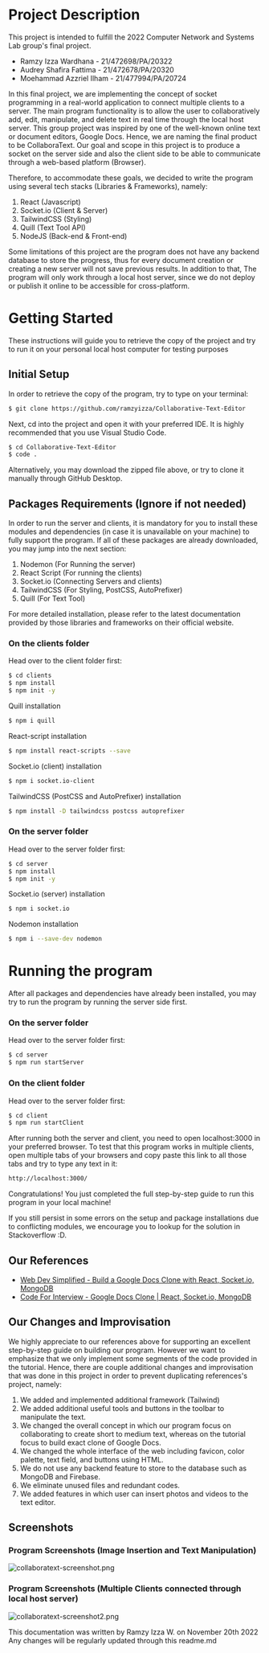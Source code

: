 # Project Description
This project is intended to fulfill the 2022 Computer Network and Systems Lab group's final project.

- Ramzy Izza Wardhana - 21/472698/PA/20322
- Audrey Shafira Fattima - 21/472678/PA/20320
- Moehammad Azzriel Ilham - 21/477994/PA/20724

In this final project, we are implementing the concept of socket programming in a real-world application to connect 
multiple clients to a server. The main program functionality is to allow the user to collaboratively add, edit, manipulate,
and delete text in real time through the local host server. This group project was inspired by one of the well-known online
text or document editors, Google Docs. Hence, we are naming the final product to be CollaboraText. Our goal and scope in this
project is to produce a socket on the server side and also the client side to be able to communicate through a web-based platform (Browser).

Therefore, to accommodate these goals, we decided to write the program using several tech stacks (Libraries & Frameworks), namely:
1. React (Javascript)
2. Socket.io (Client & Server)
3. TailwindCSS (Styling)
4. Quill (Text Tool API)
5. NodeJS (Back-end & Front-end)

Some limitations of this project are the program does not have any backend database to store the progress, thus for every document 
creation or creating a new server will not save previous results. In addition to that, The program will only work through a local 
host server, since we do not deploy or publish it online to be accessible for cross-platform. 

# Getting Started

These instructions will guide you to retrieve the copy of the project and try to run it on your personal local host computer for testing purposes
## Initial Setup

In order to retrieve the copy of the program, try to type on your terminal:
```bash
$ git clone https://github.com/ramzyizza/Collaborative-Text-Editor
```
Next, cd into the project and open it with your preferred IDE. It is highly recommended that you use Visual Studio Code.

```bash
$ cd Collaborative-Text-Editor
$ code .
```
Alternatively, you may download the zipped file above, or try to clone it manually through GitHub Desktop.

## Packages Requirements (Ignore if not needed)

In order to run the server and clients, it is mandatory for you to install these modules and dependencies 
(in case it is unavailable on your machine) to fully support the program. If all of these packages are already downloaded, you may jump into the next section:
1. Nodemon (For Running the server)
2. React Script (For running the clients)
3. Socket.io (Connecting Servers and clients)
4. TailwindCSS (For Styling, PostCSS, AutoPrefixer)
5. Quill (For Text Tool)

For more detailed installation, please refer to the latest documentation provided by those libraries and frameworks on
their official website.

### On the clients folder
Head over to the client folder first:
```bash
$ cd clients
$ npm install
$ npm init -y
```
Quill installation
```bash
$ npm i quill
```
React-script installation
```bash
$ npm install react-scripts --save
```
Socket.io (client) installation
```bash
$ npm i socket.io-client
```
TailwindCSS (PostCSS and AutoPrefixer) installation
```bash
$ npm install -D tailwindcss postcss autoprefixer
```

### On the server folder
Head over to the server folder first:
```bash
$ cd server
$ npm install
$ npm init -y
```
Socket.io (server) installation
```bash
$ npm i socket.io
```
Nodemon installation
```bash
$ npm i --save-dev nodemon
```

# Running the program
After all packages and dependencies have already been installed, you may try to run the program by
running the server side first.

### On the server folder
Head over to the server folder first:
```bash
$ cd server
$ npm run startServer
```

### On the client folder
Head over to the server folder first:
```bash
$ cd client
$ npm run startClient
```
After running both the server and client, you need to open localhost:3000 in your preferred browser.
To test that this program works in multiple clients, open multiple tabs of your browsers and copy paste
this link to all those tabs and try to type any text in it:
```bash
http://localhost:3000/
```

Congratulations! You just completed the full step-by-step guide to run this program in your local machine!

If you still persist in some errors on the setup and package installations due to conflicting modules, we encourage you to 
lookup for the solution in Stackoverflow :D.


## Our References

 - [Web Dev Simplified - Build a Google Docs Clone with React, Socket.io, MongoDB](https://www.youtube.com/watch?v=iRaelG7v0OU&t=2114s)
 - [Code For Interview - Google Docs Clone | React, Socket.io, MongoDB](https://github.com/matiassingers/awesome-readme)

## Our Changes and Improvisation

We highly appreciate to our references above for supporting an excellent step-by-step guide on building our program. However we want
to emphasize that we only implement some segments of the code provided in the tutorial. Hence, there are couple additional changes and improvisation
that was done in this project in order to prevent duplicating references's project, namely:

1. We added and implemented additional framework (Tailwind)
2. We added additional useful tools and buttons in the toolbar to manipulate the text.
3. We changed the overall concept in which our program focus on collaborating to create short to medium text, whereas on the tutorial focus to build exact clone of Google Docs. 
4. We changed the whole interface of the web including favicon, color palette, text field, and buttons using HTML. 
5. We do not use any backend feature to store to the database such as MongoDB and Firebase.
6. We eliminate unused files and redundant codes.
7. We added features in which user can insert photos and videos to the text editor.


## Screenshots
### Program Screenshots (Image Insertion and Text Manipulation)
![collaboratext-screenshot.png](https://i.postimg.cc/fLRLZgBK/collaboratext-screenshot.png)
### Program Screenshots (Multiple Clients connected through local host server)
![collaboratext-screenshot2.png](https://i.postimg.cc/jjmx0dns/collaboratext-screenshot2.png)


This documentation was written by
Ramzy Izza W. on November 20th 2022
Any changes will be regularly updated through this readme.md
